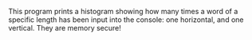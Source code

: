 This program prints a histogram showing how many times a word of a specific length has been input into the console: one horizontal, and one vertical. They are memory secure!
